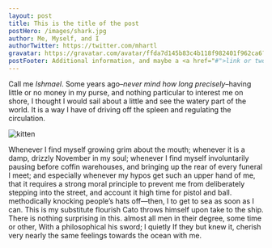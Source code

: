 ```yaml
---
layout: post
title: This is the title of the post 
postHero: /images/shark.jpg
author: Me, Myself, and I
authorTwitter: https://twitter.com/mhartl
gravatar: https://gravatar.com/avatar/ffda7d145b83c4b118f982401f962ca6?s=150 
postFooter: Additional information, and maybe a <a href="#">link or two</a> 
---
```

Call me *Ishmael*. Some years ago–*never mind how long
precisely*–having little or no money in my purse, and nothing
particular to interest me on shore, I thought I would sail about a little and see the watery part of the world. It is a way I have of driving off the spleen and regulating the circulation.

<img class="pull-left" src="https://placekitten.com/g/400/200" alt="kitten">

Whenever I find myself growing grim about the mouth; whenever it is a damp, drizzly November in my soul; whenever I find myself involuntarily pausing before coffin warehouses, and bringing up the rear of every funeral I meet; and especially whenever my hypos get such an upper hand of me, that it requires a strong moral principle to prevent me from deliberately stepping
into the street, and
account it high time
for pistol and ball.
methodically knocking people’s hats off—then, I
to get to sea as soon as I can. This is my substitute
flourish Cato throws himself upon
take to the ship. There is nothing surprising in this. almost all men in their degree, some time or other,
With a philosophical
his sword; I quietly
If they but knew it,
cherish very nearly the same feelings towards the ocean with me.